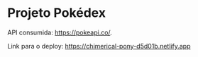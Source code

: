 # Projeto Pokédex
API consumida:
https://pokeapi.co/.

Link para o deploy:
https://chimerical-pony-d5d01b.netlify.app
